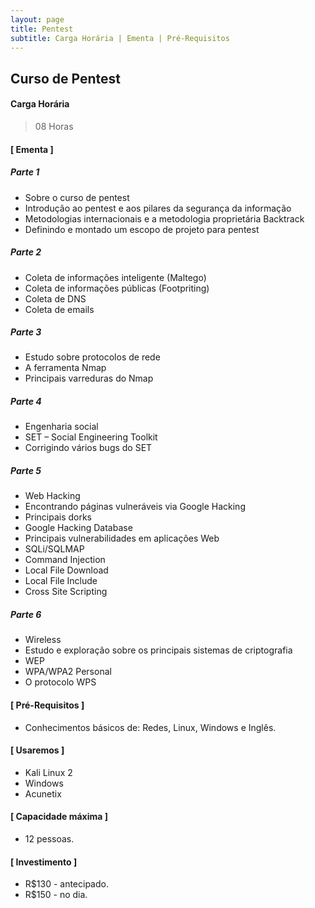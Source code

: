 ```yaml
---
layout: page
title: Pentest
subtitle: Carga Horária | Ementa | Pré-Requisitos
---
```


## Curso de Pentest


#### Carga Horária

> 08 Horas


#### [ Ementa ]

##### Parte 1

- Sobre o curso de pentest
- Introdução ao pentest e aos pilares da segurança da informação
- Metodologias internacionais e a metodologia proprietária Backtrack
- Definindo e montado um escopo de projeto para pentest 

##### Parte 2

- Coleta de informações inteligente (Maltego)
- Coleta de informações públicas (Footpriting)
- Coleta de DNS
- Coleta de emails

##### Parte 3

- Estudo sobre protocolos de rede
- A ferramenta Nmap
- Principais varreduras do Nmap

##### Parte 4

- Engenharia social
- SET – Social Engineering Toolkit
- Corrigindo vários bugs do SET 

##### Parte 5

- Web Hacking
- Encontrando páginas vulneráveis via Google Hacking
- Principais dorks
- Google Hacking Database
- Principais vulnerabilidades em aplicações Web
- SQLi/SQLMAP
- Command Injection
- Local File Download
- Local File Include
- Cross Site Scripting

##### Parte 6 

- Wireless
- Estudo e exploração sobre os principais sistemas de criptografia
- WEP
- WPA/WPA2 Personal
- O protocolo WPS

#### [ Pré-Requisitos ]

- Conhecimentos básicos de: Redes, Linux, Windows e Inglês.

#### [ Usaremos ]
- Kali Linux 2
- Windows
- Acunetix

#### [ Capacidade máxima ]
- 12 pessoas.

#### [ Investimento ]
- R$130 - antecipado.
- R$150 - no dia.